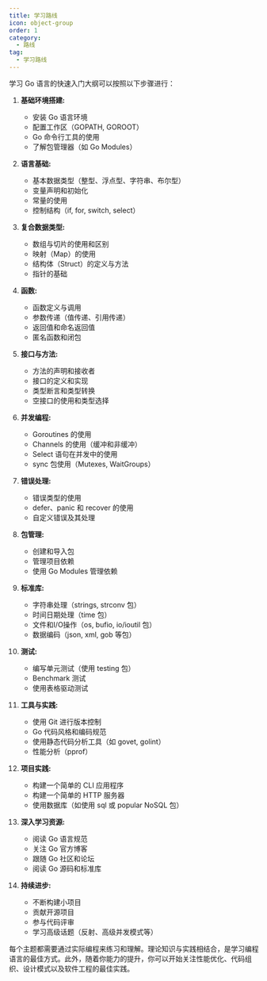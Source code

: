 ```yaml
---
title: 学习路线
icon: object-group
order: 1
category:
  - 路线
tag:
  - 学习路线
---
```

学习 Go 语言的快速入门大纲可以按照以下步骤进行：

1. **基础环境搭建:**
   - 安装 Go 语言环境
   - 配置工作区（GOPATH, GOROOT）
   - Go 命令行工具的使用
   - 了解包管理器（如 Go Modules）

2. **语言基础:**
   - 基本数据类型（整型、浮点型、字符串、布尔型）
   - 变量声明和初始化
   - 常量的使用
   - 控制结构（if, for, switch, select）

3. **复合数据类型:**
   - 数组与切片的使用和区别
   - 映射（Map）的使用
   - 结构体（Struct）的定义与方法
   - 指针的基础

4. **函数:**
   - 函数定义与调用
   - 参数传递（值传递、引用传递）
   - 返回值和命名返回值
   - 匿名函数和闭包

5. **接口与方法:**
   - 方法的声明和接收者
   - 接口的定义和实现
   - 类型断言和类型转换
   - 空接口的使用和类型选择

6. **并发编程:**
   - Goroutines 的使用
   - Channels 的使用（缓冲和非缓冲）
   - Select 语句在并发中的使用
   - sync 包使用（Mutexes, WaitGroups）

7. **错误处理:**
   - 错误类型的使用
   - defer、panic 和 recover 的使用
   - 自定义错误及其处理

8. **包管理:**
   - 创建和导入包
   - 管理项目依赖
   - 使用 Go Modules 管理依赖

9. **标准库:**
   - 字符串处理（strings, strconv 包）
   - 时间日期处理（time 包）
   - 文件和I/O操作（os, bufio, io/ioutil 包）
   - 数据编码（json, xml, gob 等包）

10. **测试:**
    - 编写单元测试（使用 testing 包）
    - Benchmark 测试
    - 使用表格驱动测试

11. **工具与实践:**
    - 使用 Git 进行版本控制
    - Go 代码风格和编码规范
    - 使用静态代码分析工具（如 govet, golint）
    - 性能分析（pprof）

12. **项目实践:**
    - 构建一个简单的 CLI 应用程序
    - 构建一个简单的 HTTP 服务器
    - 使用数据库（如使用 sql 或 popular NoSQL 包）

13. **深入学习资源:**
    - 阅读 Go 语言规范
    - 关注 Go 官方博客
    - 跟随 Go 社区和论坛
    - 阅读 Go 源码和标准库

14. **持续进步:**
    - 不断构建小项目
    - 贡献开源项目
    - 参与代码评审
    - 学习高级话题（反射、高级并发模式等）

每个主题都需要通过实际编程来练习和理解。理论知识与实践相结合，是学习编程语言的最佳方式。此外，随着你能力的提升，你可以开始关注性能优化、代码组织、设计模式以及软件工程的最佳实践。